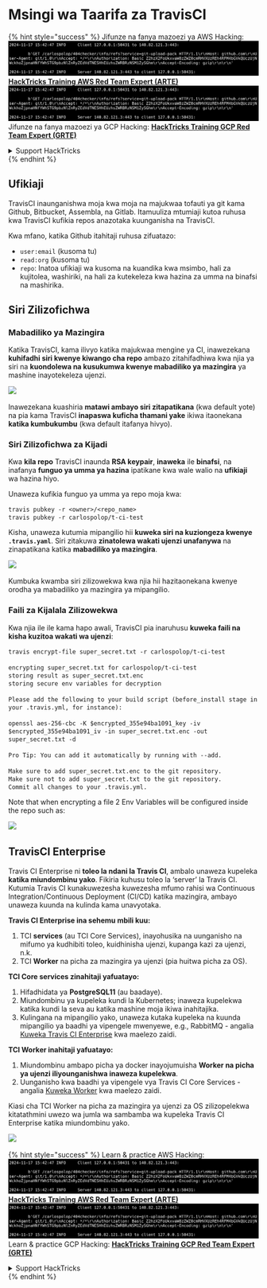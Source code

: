 # Msingi wa Taarifa za TravisCI

{% hint style="success" %}
Jifunze na fanya mazoezi ya AWS Hacking:<img src="../../.gitbook/assets/image (1).png" alt="" data-size="line">[**HackTricks Training AWS Red Team Expert (ARTE)**](https://training.hacktricks.xyz/courses/arte)<img src="../../.gitbook/assets/image (1).png" alt="" data-size="line">\
Jifunze na fanya mazoezi ya GCP Hacking: <img src="../../.gitbook/assets/image (2).png" alt="" data-size="line">[**HackTricks Training GCP Red Team Expert (GRTE)**<img src="../../.gitbook/assets/image (2).png" alt="" data-size="line">](https://training.hacktricks.xyz/courses/grte)

<details>

<summary>Support HackTricks</summary>

* Angalia [**mpango wa usajili**](https://github.com/sponsors/carlospolop)!
* **Jiunge na** 💬 [**kikundi cha Discord**](https://discord.gg/hRep4RUj7f) au [**kikundi cha telegram**](https://t.me/peass) au **fuata** sisi kwenye **Twitter** 🐦 [**@hacktricks\_live**](https://twitter.com/hacktricks\_live)**.**
* **Shiriki mbinu za hacking kwa kuwasilisha PRs kwa** [**HackTricks**](https://github.com/carlospolop/hacktricks) na [**HackTricks Cloud**](https://github.com/carlospolop/hacktricks-cloud) repos za github.

</details>
{% endhint %}

## Ufikiaji

TravisCI inaunganishwa moja kwa moja na majukwaa tofauti ya git kama Github, Bitbucket, Assembla, na Gitlab. Itamuuliza mtumiaji kutoa ruhusa kwa TravisCI kufikia repos anazotaka kuunganisha na TravisCI.

Kwa mfano, katika Github itahitaji ruhusa zifuatazo:

* `user:email` (kusoma tu)
* `read:org` (kusoma tu)
* `repo`: Inatoa ufikiaji wa kusoma na kuandika kwa msimbo, hali za kujitolea, washiriki, na hali za kutekeleza kwa hazina za umma na binafsi na mashirika.

## Siri Zilizofichwa

### Mabadiliko ya Mazingira

Katika TravisCI, kama ilivyo katika majukwaa mengine ya CI, inawezekana **kuhifadhi siri kwenye kiwango cha repo** ambazo zitahifadhiwa kwa njia ya siri na **kuondolewa na kusukumwa kwenye mabadiliko ya mazingira** ya mashine inayotekeleza ujenzi.

![](<../../.gitbook/assets/image (203).png>)

Inawezekana kuashiria **matawi ambayo siri zitapatikana** (kwa default yote) na pia kama TravisCI **inapaswa kuficha thamani yake** ikiwa itaonekana **katika kumbukumbu** (kwa default itafanya hivyo).

### Siri Zilizofichwa za Kijadi

Kwa **kila repo** TravisCI inaunda **RSA keypair**, **inaweka** ile **binafsi**, na inafanya **funguo ya umma ya hazina** ipatikane kwa wale walio na **ufikiaji** wa hazina hiyo.

Unaweza kufikia funguo ya umma ya repo moja kwa:
```
travis pubkey -r <owner>/<repo_name>
travis pubkey -r carlospolop/t-ci-test
```
Kisha, unaweza kutumia mipangilio hii **kuweka siri na kuziongeza kwenye `.travis.yaml`**. Siri zitakuwa **zinatolewa wakati ujenzi unafanywa** na zinapatikana katika **mabadiliko ya mazingira**.

![](<../../.gitbook/assets/image (139).png>)

Kumbuka kwamba siri zilizowekwa kwa njia hii hazitaonekana kwenye orodha ya mabadiliko ya mazingira ya mipangilio.

### Faili za Kijalala Zilizowekwa

Kwa njia ile ile kama hapo awali, TravisCI pia inaruhusu **kuweka faili na kisha kuzitoa wakati wa ujenzi**:
```
travis encrypt-file super_secret.txt -r carlospolop/t-ci-test

encrypting super_secret.txt for carlospolop/t-ci-test
storing result as super_secret.txt.enc
storing secure env variables for decryption

Please add the following to your build script (before_install stage in your .travis.yml, for instance):

openssl aes-256-cbc -K $encrypted_355e94ba1091_key -iv $encrypted_355e94ba1091_iv -in super_secret.txt.enc -out super_secret.txt -d

Pro Tip: You can add it automatically by running with --add.

Make sure to add super_secret.txt.enc to the git repository.
Make sure not to add super_secret.txt to the git repository.
Commit all changes to your .travis.yml.
```
Note that when encrypting a file 2 Env Variables will be configured inside the repo such as:

![](<../../.gitbook/assets/image (170).png>)

## TravisCI Enterprise

Travis CI Enterprise ni **toleo la ndani la Travis CI**, ambalo unaweza kupeleka **katika miundombinu yako**. Fikiria kuhusu toleo la ‘server’ la Travis CI. Kutumia Travis CI kunakuwezesha kuwezesha mfumo rahisi wa Continuous Integration/Continuous Deployment (CI/CD) katika mazingira, ambayo unaweza kuunda na kulinda kama unavyotaka.

**Travis CI Enterprise ina sehemu mbili kuu:**

1. TCI **services** (au TCI Core Services), inayohusika na uunganisho na mifumo ya kudhibiti toleo, kuidhinisha ujenzi, kupanga kazi za ujenzi, n.k.
2. TCI **Worker** na picha za mazingira ya ujenzi (pia huitwa picha za OS).

**TCI Core services zinahitaji yafuatayo:**

1. Hifadhidata ya **PostgreSQL11** (au baadaye).
2. Miundombinu ya kupeleka kundi la Kubernetes; inaweza kupelekwa katika kundi la seva au katika mashine moja ikiwa inahitajika.
3. Kulingana na mipangilio yako, unaweza kutaka kupeleka na kuunda mipangilio ya baadhi ya vipengele mwenyewe, e.g., RabbitMQ - angalia [Kuweka Travis CI Enterprise](https://docs.travis-ci.com/user/enterprise/tcie-3.x-setting-up-travis-ci-enterprise/) kwa maelezo zaidi.

**TCI Worker inahitaji yafuatayo:**

1. Miundombinu ambapo picha ya docker inayojumuisha **Worker na picha ya ujenzi iliyounganishwa inaweza kupelekwa**.
2. Uunganisho kwa baadhi ya vipengele vya Travis CI Core Services - angalia [Kuweka Worker](https://docs.travis-ci.com/user/enterprise/setting-up-worker/) kwa maelezo zaidi.

Kiasi cha TCI Worker na picha za mazingira ya ujenzi za OS zilizopelekwa kitatathmini uwezo wa jumla wa sambamba wa kupeleka Travis CI Enterprise katika miundombinu yako.

![](<../../.gitbook/assets/image (199).png>)

{% hint style="success" %}
Learn & practice AWS Hacking:<img src="../../.gitbook/assets/image (1).png" alt="" data-size="line">[**HackTricks Training AWS Red Team Expert (ARTE)**](https://training.hacktricks.xyz/courses/arte)<img src="../../.gitbook/assets/image (1).png" alt="" data-size="line">\
Learn & practice GCP Hacking: <img src="../../.gitbook/assets/image (2).png" alt="" data-size="line">[**HackTricks Training GCP Red Team Expert (GRTE)**<img src="../../.gitbook/assets/image (2).png" alt="" data-size="line">](https://training.hacktricks.xyz/courses/grte)

<details>

<summary>Support HackTricks</summary>

* Check the [**subscription plans**](https://github.com/sponsors/carlospolop)!
* **Join the** 💬 [**Discord group**](https://discord.gg/hRep4RUj7f) or the [**telegram group**](https://t.me/peass) or **follow** us on **Twitter** 🐦 [**@hacktricks\_live**](https://twitter.com/hacktricks\_live)**.**
* **Share hacking tricks by submitting PRs to the** [**HackTricks**](https://github.com/carlospolop/hacktricks) and [**HackTricks Cloud**](https://github.com/carlospolop/hacktricks-cloud) github repos.

</details>
{% endhint %}
